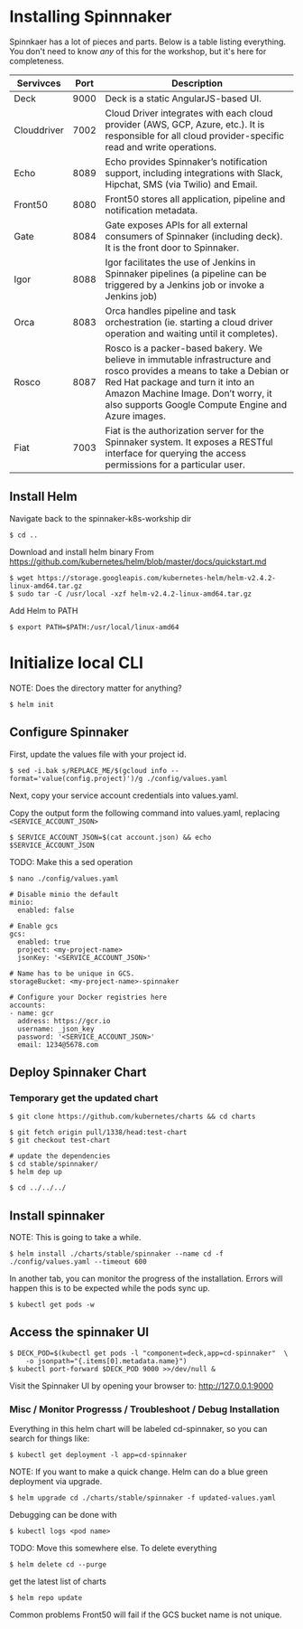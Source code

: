 # Installing Spinnnaker

Spinnkaer has a lot of pieces and parts.  Below is a table listing everything.  You don't need to know *any* of this for the workshop, but it's here for completeness.

| Servivces | Port | Description |
| --- | --- | --- |
| Deck	| 9000 | Deck is a static AngularJS-based UI. |
| Clouddriver	| 7002 | Cloud Driver integrates with each cloud provider (AWS, GCP, Azure, etc.). It is responsible for all cloud provider-specific read and write operations. |
| Echo	| 8089 | Echo provides Spinnaker’s notification support, including integrations with Slack, Hipchat, SMS (via Twilio) and Email. |
| Front50	| 8080 | Front50 stores all application, pipeline and notification metadata. |
| Gate	| 8084 | Gate exposes APIs for all external consumers of Spinnaker (including deck). It is the front door to Spinnaker. |
| Igor	| 8088 | Igor facilitates the use of Jenkins in Spinnaker pipelines (a pipeline can be triggered by a Jenkins job or invoke a Jenkins job) |
| Orca	| 8083 | Orca handles pipeline and task orchestration (ie. starting a cloud driver operation and waiting until it completes). |
| Rosco	| 8087 | Rosco is a packer-based bakery. We believe in immutable infrastructure and rosco provides a means to take a Debian or Red Hat package and turn it into an Amazon Machine Image. Don’t worry, it also supports Google Compute Engine and Azure images. |
| Fiat	| 7003 | Fiat is the authorization server for the Spinnaker system.  It exposes a RESTful interface for querying the access permissions for a particular user. |

## Install Helm 
Navigate back to the spinnaker-k8s-workship dir

```shell
$ cd ..
```

Download and install helm binary
From https://github.com/kubernetes/helm/blob/master/docs/quickstart.md
```shell
$ wget https://storage.googleapis.com/kubernetes-helm/helm-v2.4.2-linux-amd64.tar.gz
$ sudo tar -C /usr/local -xzf helm-v2.4.2-linux-amd64.tar.gz
```

Add Helm to PATH
```shell
$ export PATH=$PATH:/usr/local/linux-amd64
```
 
# Initialize local CLI
NOTE:  Does the directory matter for anything?
```shell
$ helm init
```

## Configure Spinnaker

First, update the values file with your project id.
```shell
$ sed -i.bak s/REPLACE_ME/$(gcloud info --format='value(config.project)')/g ./config/values.yaml
```

Next, copy your service account credentials into values.yaml.

Copy the output form the following command into values.yaml, replacing ```<SERVICE_ACCOUNT_JSON>```

```shell
$ SERVICE_ACCOUNT_JSON=$(cat account.json) && echo $SERVICE_ACCOUNT_JSON
```
TODO: Make this a sed operation
```shell
$ nano ./config/values.yaml 
```
 
```shell
# Disable minio the default
minio:
  enabled: false
 
# Enable gcs
gcs:
  enabled: true
  project: <my-project-name>
  jsonKey: '<SERVICE_ACCOUNT_JSON>'
 
# Name has to be unique in GCS.
storageBucket: <my-project-name>-spinnaker 
 
# Configure your Docker registries here
accounts:
- name: gcr
  address: https://gcr.io
  username: _json_key
  password: '<SERVICE_ACCOUNT_JSON>'
  email: 1234@5678.com
```

## Deploy Spinnaker Chart

### Temporary get the updated chart
```shell
$ git clone https://github.com/kubernetes/charts && cd charts

$ git fetch origin pull/1338/head:test-chart
$ git checkout test-chart

# update the dependencies
$ cd stable/spinnaker/
$ helm dep up 

$ cd ../../../
```

## Install spinnaker
NOTE: This is going to take a while. 
```shell
$ helm install ./charts/stable/spinnaker --name cd -f ./config/values.yaml --timeout 600
```
In another tab, you can monitor the progress of the installation. 
Errors will happen this is to be expected while the pods sync up.
```shell
$ kubectl get pods -w
```

## Access the spinnaker UI

```shell
$ DECK_POD=$(kubectl get pods -l "component=deck,app=cd-spinnaker"  \
    -o jsonpath="{.items[0].metadata.name}")
$ kubectl port-forward $DECK_POD 9000 >>/dev/null &
```
 
Visit the Spinnaker UI by opening your browser to: http://127.0.0.1:9000


### Misc / Monitor Progresss / Troubleshoot / Debug Installation
Everything in this helm chart will be labeled cd-spinnaker, so you can search for things like: 
```shell
$ kubectl get deployment -l app=cd-spinnaker
```

NOTE: If you want to make a quick change.  Helm can do a blue green deployment via upgrade.
```shell
$ helm upgrade cd ./charts/stable/spinnaker -f updated-values.yaml
```

Debugging can be done with
```shell
$ kubectl logs <pod name>
```

TODO:  Move this somewhere else.
To delete everything
```shell
$ helm delete cd --purge
```
 
get the latest list of charts
```shell
$ helm repo update
```

Common problems
Front50 will fail if the GCS bucket name is not unique.
